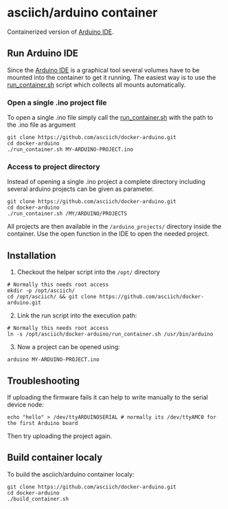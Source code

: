 # asciich/arduino container

Containerized version of [Arduino IDE](https://www.arduino.cc/en/Main/Software).

## Run Arduino IDE

Since the [Arduino IDE](https://www.arduino.cc/en/Main/Software) is a graphical tool
several volumes have to be mounted into the container to get it running.
The easiest way is to use the [run_container.sh](https://github.com/asciich/docker-arduino/blob/master/run_container.sh)
script which collects all mounts automatically.

### Open a single .ino project file

To open a single .ino file simply call the [run_container.sh](https://github.com/asciich/docker-arduino/blob/master/run_container.sh)
with the path to the .ino file as argument

```
git clone https://github.com/asciich/docker-arduino.git
cd docker-arduino
./run_container.sh MY-ARDUINO-PROJECT.ino
```

### Access to project directory

Instead of opening a single .ino project a complete directory including several arduino projects can be given as parameter.

```
git clone https://github.com/asciich/docker-arduino.git
cd docker-arduino
./run_container.sh /MY/ARDUINO/PROJECTS
```

All projects are then available in the ```/arduino_projects/``` directory inside the container.
Use the open function in the IDE to open the needed project.

## Installation

1. Checkout the helper script into the ```/opt/``` directory

```
# Normally this needs root access
mkdir -p /opt/asciich/
cd /opt/asciich/ && git clone https://github.com/asciich/docker-arduino.git
```

2. Link the run script into the execution path:

```
# Normally this needs root access
ln -s /opt/asciich/docker-arduino/run_container.sh /usr/bin/arduino
```

3. Now a project can be opened using:

```
arduino MY-ARDUINO-PROJECT.ino
```

## Troubleshooting

If uploading the firmware fails it can help to write manually to the serial device node:

```
echo "hello" > /dev/ttyARDUINOSERIAL # normally its /dev/ttyAMC0 for the first Arduino board
```

Then try uploading the project again.


## Build container localy

To build the asciich/arduino container localy:

```
git clone https://github.com/asciich/docker-arduino.git
cd docker-arduino
./build_container.sh
```